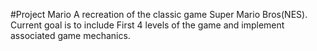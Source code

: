 #Project Mario
A recreation of the classic game Super Mario Bros(NES). Current goal is to include First 4 levels of the game and implement associated game mechanics.